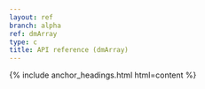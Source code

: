 ```yaml
---
layout: ref
branch: alpha
ref: dmArray
type: c
title: API reference (dmArray)
---
```

{% include anchor_headings.html html=content %}